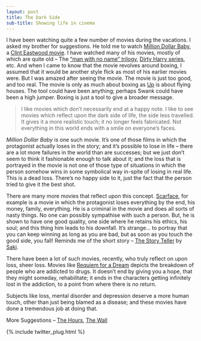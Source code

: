 ```yaml
---
layout: post
title: The Dark Side
sub-title: Showing life in cinema
---
```


I have been watching quite a few number of movies during the vacations. I asked my brother for suggestions. He told me to watch [Million Dollar Baby](http://www.imdb.com/title/tt0405159/), a [Clint Eastwood movie](http://en.wikipedia.org/wiki/Clint_Eastwood). I have watched many of his movies, mostly of which are quite old – The [“man with no name” trilogy](http://en.wikipedia.org/wiki/Man_with_No_Name), [Dirty Harry series](http://en.wikipedia.org/wiki/Dirty_Harry_(film_series)), etc. And when I came to know that the movie revolves around boxing, I assumed that it would be another style flick as most of his earlier movies were. But I was amazed after seeing the movie. The movie is just too good, and too real. The movie is only as much about boxing as [Up](http://www.imdb.com/title/tt1049413/) is about flying houses. The tool could have been anything; perhaps Swank could have been a high jumper. Boxing is just a tool to give a broader message.

<!--break-->

>I like movies which don’t necessarily end at a happy note. I like to see movies which reflect upon the dark side of life, the side less travelled. It gives it a more realistic touch; it no longer feels fabricated. Not everything in this world ends with a smile on everyone’s faces.

*Million Dollar Baby* is one such movie. It’s one of those films in which the protagonist actually loses in the story; and it’s possible to lose in life – there are a lot more failures in the world than are successes; but we just don’t seem to think it fashionable enough to talk about it; and the loss that is portrayed in the movie is not one of those type of situations in which the person somehow wins in some symbolical way in-spite of losing in real life. This is a dead loss. There’s no happy side to it, just the fact that the person tried to give it the best shot.

There are many more movies that reflect upon this concept. [Scarface](http://www.imdb.com/title/tt0086250/), for example is a movie in which the protagonist loses everything by the end, his money, family, everything. He is a criminal in the movie and does all sorts of nasty things. No one can possibly sympathise with such a person. But, he is shown to have one good quality, one side where he retains his ethics, his soul; and this thing him leads to his downfall. It’s strange… to portray that you can keep winning as long as you are bad, but as soon as you touch the good side, you fall! Reminds me of the short story – [The Story Teller](http://www.classicshorts.com/stories/Storyteller.html) by [Saki](http://en.wikipedia.org/wiki/Saki).

There have been a lot of such movies, recently, who truly reflect on upon loss, sheer loss. Movies like [Requiem for a Dream](http://www.imdb.com/title/tt0180093/) depicts the breakdown of people who are addicted to drugs. It doesn’t end by giving you a hope, that they might someday, rehabilitate; it ends in the characters getting infinitely lost in the addiction, to a point from where there is no return.

Subjects like loss, mental disorder and depression deserve a more human touch, other than just being blamed as a disease; and these movies have done a tremendous job at doing that.

More Suggestions – [The Hours](http://www.imdb.com/title/tt0274558/), [The Wall](http://www.imdb.com/title/tt0084503/)

{% include twitter_plug.html %}
